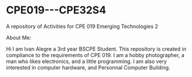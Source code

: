# CPE019---CPE32S4
A repository of Activities for CPE 019 Emerging Technologies 2


About Me:

Hi I am Ivan Alegre a 3rd year BSCPE Student. This repository is created in compliance to the requirements of CPE 019.
I am a hobby photographer, a man who likes electronics, and a little programming. I am also very interested in computer hardware, and Personnal Computer Building.

